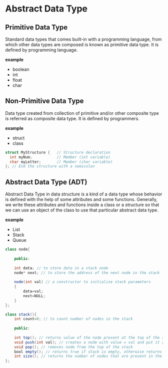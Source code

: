 # Abstract Data Type


## Primitive Data Type
Standard data types that comes built-in with a programming language, from which other data types are composed is known as primitive data type. It is defined by programming language.

**example**
- boolean
- int
- float
- char

## Non-Primitive Data Type
Data type created from collection of primitive and/or other composite type is referred as composite data type. It is defined by programmers.

**example**
- struct
- class

```c
struct MyStructure {   // Structure declaration
  int myNum;           // Member (int variable)
  char myLetter;       // Member (char variable)
}; // End the structure with a semicolon
```

## Abstract Data Type (ADT)
Abstract Data Type in data structure is a kind of a data type whose behavior is defined with the help of some attributes and some functions. Generally, we write these attributes and functions inside a class or a structure so that we can use an object of the class to use that particular abstract data type.

**example**
- List
- Stack
- Queue

```java
class node{
    
    public:
    
    int data; // to store data in a stack node
    node* next; // to store the address of the next node in the stack
    
    node(int val) // a constructor to initialize stack parameters
    {
        data=val;
        next=NULL;
    }
};

class stack(){
    int count=0; // to count number of nodes in the stack
    
    public:
    
    int top(); // returns value of the node present at the top of the stack
    void push(int val); // creates a node with value = val and put it at the stack top
    void pop(); // removes node from the top of the stack
    bool empty(); // returns true if stack is empty, otherwise returns false  
    int size(); // returns the number of nodes that are present in the stack
};

```